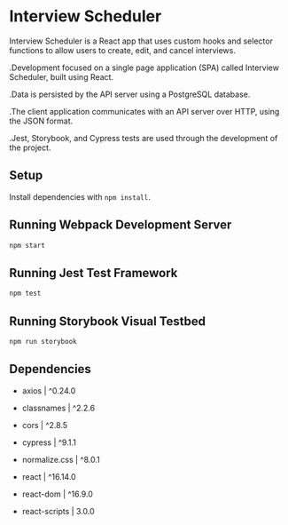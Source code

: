# Interview Scheduler
Interview Scheduler is a React app that uses custom hooks and selector functions to allow users to create, edit, and cancel interviews.

.Development focused on a single page application (SPA) called Interview Scheduler, built using React.

.Data is persisted by the API server using a PostgreSQL database.

.The client application communicates with an API server over HTTP, using the JSON format.

.Jest, Storybook, and Cypress tests are used through the development of the project.

## Setup

Install dependencies with `npm install`.

## Running Webpack Development Server

```sh
npm start
```

## Running Jest Test Framework

```sh
npm test
```

## Running Storybook Visual Testbed

```sh
npm run storybook
```

## Dependencies

- axios | ^0.24.0

- classnames | ^2.2.6

- cors | ^2.8.5

- cypress | ^9.1.1

- normalize.css | ^8.0.1

- react | ^16.14.0

- react-dom | ^16.9.0

- react-scripts | 3.0.0

